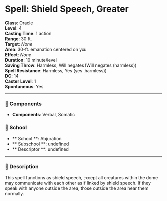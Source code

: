
# Spell: Shield Speech, Greater
**Class**: Oracle  
**Level**: 4  
**Casting Time**: 1 action  
**Range**: 30 ft.  
**Target**: _None_  
**Area**: 30-ft. emanation centered on you  
**Effect**: _None_  
**Duration**: 10 minute/level  
**Saving Throw**: Harmless, Will negates (Will negates (harmless))  
**Spell Resistance**: Harmless, Yes (yes (harmless))  
**DC**: 14  
**Caster Level**: 1  
**Spontaneous**: Yes

---

### 🔮 Components
- **Components**: Verbal, Somatic

### 🏫 School
- ** School **: Abjuration
- ** Subschool **: undefined
- ** Descriptor **: undefined
---

### 📜 Description
This spell functions as shield speech, except all creatures within the dome may communicate with each other as if linked by shield speech. If they speak with anyone outside the area, those outside the area hear them normally.
